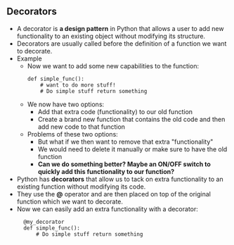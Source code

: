 ## Decorators

- A decorator is **a design pattern** in Python that allows a user to add new functionality to an existing object without modifying its structure.
- Decorators are usually called before the definition of a function we want to decorate.
- Example
  - Now we want to add some new capabilities to the function:
    ```
    def simple_func():
        # want to do more stuff!
        # Do simple stuff return something
    ```
  - We now have two options:
    - Add that extra code (functionality) to our old function
    - Create a brand new function that contains the old code and then add new code to that function
  - Problems of these two options:
    - But what if we then want to remove that extra "functionality"
    - We would need to delete it manually or make sure to have the old function
    - **Can we do something better? Maybe an ON/OFF switch to quickly add this functionality to our function?**
- Python has **decorators** that allow us to tack on extra functionality to an existing function without modifying its code.
- They use the **@** operator and are then placed on top of the original function which we want to decorate.
- Now we can easily add an extra functionality with a decorator:
  ```
    @my_decorator
    def simple_func():
        # Do simple stuff return something
  ```
